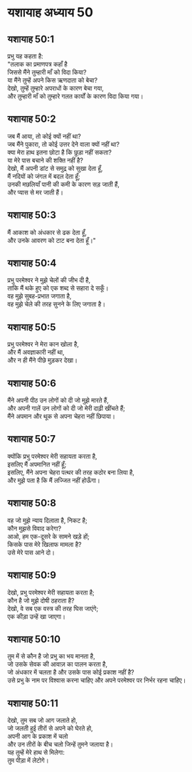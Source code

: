 # यशायाह अध्याय 50

## यशायाह 50:1  
प्रभु यह कहता है:  
"तलाक का प्रमाणपत्र कहाँ है  
जिससे मैंने तुम्हारी माँ को विदा किया?  
या मैंने तुम्हें अपने किस ऋणदाता को बेचा?  
देखो, तुम्हें तुम्हारे अपराधों के कारण बेचा गया,  
और तुम्हारी माँ को तुम्हारे गलत कार्यों के कारण विदा किया गया।

## यशायाह 50:2  
जब मैं आया, तो कोई क्यों नहीं था?  
जब मैंने पुकारा, तो कोई उत्तर देने वाला क्यों नहीं था?  
क्या मेरा हाथ इतना छोटा है कि छुड़ा नहीं सकता?  
या मेरे पास बचाने की शक्ति नहीं है?  
देखो, मैं अपनी डांट से समुद्र को सुखा देता हूँ,  
मैं नदियों को जंगल में बदल देता हूँ;  
उनकी मछलियाँ पानी की कमी के कारण सड़ जाती हैं,  
और प्यास से मर जाती हैं।

## यशायाह 50:3  
मैं आकाश को अंधकार से ढक देता हूँ,  
और उनके आवरण को टाट बना देता हूँ।"

## यशायाह 50:4  
प्रभु परमेश्वर ने मुझे चेलों की जीभ दी है,  
ताकि मैं थके हुए को एक शब्द से सहारा दे सकूँ।  
वह मुझे सुबह-प्रभात जगाता है,  
वह मुझे चेले की तरह सुनने के लिए जगाता है।

## यशायाह 50:5  
प्रभु परमेश्वर ने मेरा कान खोला है,  
और मैं अवज्ञाकारी नहीं था,  
और न ही मैंने पीछे मुड़कर देखा।

## यशायाह 50:6  
मैंने अपनी पीठ उन लोगों को दी जो मुझे मारते हैं,  
और अपनी गालें उन लोगों को दी जो मेरी दाढ़ी खींचते हैं;  
मैंने अपमान और थूक से अपना चेहरा नहीं छिपाया।

## यशायाह 50:7  
क्योंकि प्रभु परमेश्वर मेरी सहायता करता है,  
इसलिए मैं अपमानित नहीं हूँ;  
इसलिए, मैंने अपना चेहरा पत्थर की तरह कठोर बना लिया है,  
और मुझे पता है कि मैं लज्जित नहीं होऊँगा।

## यशायाह 50:8  
वह जो मुझे न्याय दिलाता है, निकट है;  
कौन मुझसे विवाद करेगा?  
आओ, हम एक-दूसरे के सामने खड़े हों;  
किसके पास मेरे खिलाफ मामला है?  
उसे मेरे पास आने दो।

## यशायाह 50:9  
देखो, प्रभु परमेश्वर मेरी सहायता करता है;  
कौन है जो मुझे दोषी ठहराता है?  
देखो, वे सब एक वस्त्र की तरह घिस जाएंगे;  
एक कीड़ा उन्हें खा जाएगा।

## यशायाह 50:10  
तुम में से कौन है जो प्रभु का भय मानता है,  
जो उसके सेवक की आवाज़ का पालन करता है,  
जो अंधकार में चलता है और उसके पास कोई प्रकाश नहीं है?  
उसे प्रभु के नाम पर विश्वास करना चाहिए और अपने परमेश्वर पर निर्भर रहना चाहिए।

## यशायाह 50:11  
देखो, तुम सब जो आग जलाते हो,  
जो जलती हुई तीरों से अपने को घेरते हो,  
अपनी आग के प्रकाश में चलो  
और उन तीरों के बीच चलो जिन्हें तुमने जलाया है।  
यह तुम्हें मेरे हाथ से मिलेगा:  
तुम पीड़ा में लेटोगे।

